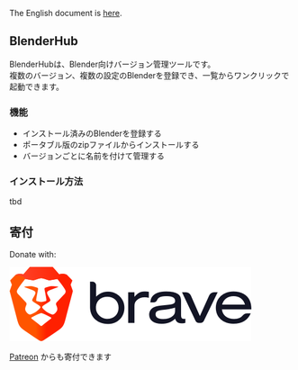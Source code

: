 The English document is [here](./README.md).

## BlenderHub

BlenderHubは、Blender向けバージョン管理ツールです。     
複数のバージョン、複数の設定のBlenderを登録でき、一覧からワンクリックで起動できます。

### 機能

- インストール済みのBlenderを登録する
- ポータブル版のzipファイルからインストールする
- バージョンごとに名前を付けて管理する

### インストール方法

tbd

## 寄付

Donate with:

[![Brave](https://raw.githubusercontent.com/Chipsnet/blender-hub/master/.github/brave-logotype-full-color.png)](https://brave.com/chi953)

[Patreon](https://www.patreon.com/minato86) からも寄付できます